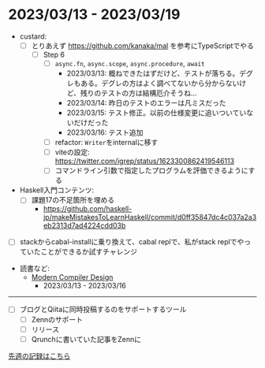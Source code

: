 # 2023/03/13 - 2023/03/19

- custard:
    - [ ] とりあえず <https://github.com/kanaka/mal> を参考にTypeScriptでやる
        - [ ] Step 6
            - [ ] `async.fn`, `async.scope`, `async.procedure`, `await`
                - 2023/03/13: 概ねできたはずだけど、テストが落ちる。デグレもある。デグレの方はよく調べてないから分からないけど、残りのテストの方は結構厄介そうね...
                - 2023/03/14: 昨日のテストのエラーは凡ミスだった
                - 2023/03/15: テスト修正。以前の仕様変更に追いついていないだけだった
                - 2023/03/16: テスト追加
            - [ ] refactor: `Writer`をinternalに移す
            - [ ] viteの設定: <https://twitter.com/igrep/status/1623300862419546113>
            - [ ] コマンドライン引数で指定したプログラムを評価できるようにする
- Haskell入門コンテンツ:
    - [ ] 課題17の不足箇所を埋める
        - <https://github.com/haskell-jp/makeMistakesToLearnHaskell/commit/d0ff35847dc4c037a2a3eb2313d7ad4224cdd03b>
- [ ] stackからcabal-installに乗り換えて、cabal replで、私がstack replでやっていたことができるか試すチャレンジ
- 読書など:
    - [Modern Compiler Design](https://www.springer.com/jp/book/9781461446989)
        - 2023/03/13 - 2023/03/16

------

- [ ] ブログとQiitaに同時投稿するのをサポートするツール
    - [ ] Zennのサポート
    - [ ] リリース
    - [ ] Qrunchに書いていた記事をZennに

[先週の記録はこちら](https://github.com/igrep/daily-commits/blob/86050c46b05351790abe2348a68f43de07fe3107/yesterday.md)
